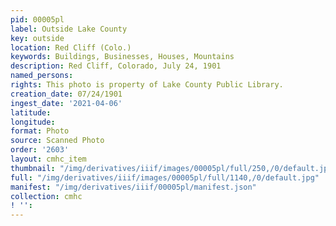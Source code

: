 ```yaml
---
pid: 00005pl
label: Outside Lake County
key: outside
location: Red Cliff (Colo.)
keywords: Buildings, Businesses, Houses, Mountains
description: Red Cliff, Colorado, July 24, 1901
named_persons: 
rights: This photo is property of Lake County Public Library.
creation_date: 07/24/1901
ingest_date: '2021-04-06'
latitude: 
longitude: 
format: Photo
source: Scanned Photo
order: '2603'
layout: cmhc_item
thumbnail: "/img/derivatives/iiif/images/00005pl/full/250,/0/default.jpg"
full: "/img/derivatives/iiif/images/00005pl/full/1140,/0/default.jpg"
manifest: "/img/derivatives/iiif/00005pl/manifest.json"
collection: cmhc
! '': 
---
```

